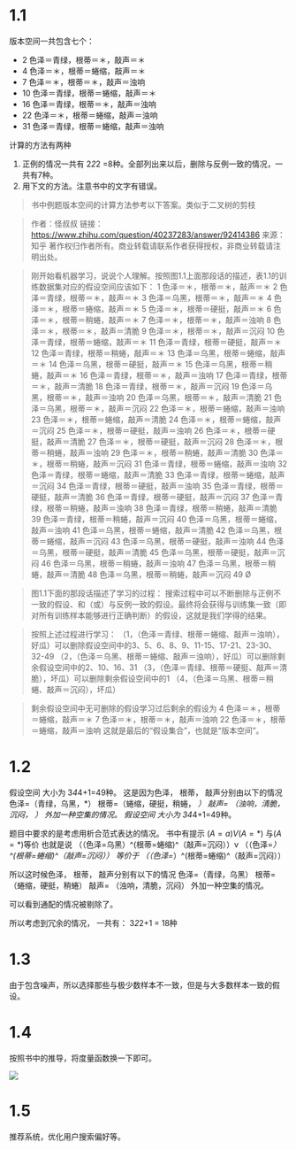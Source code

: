 # 1.1

版本空间一共包含七个：

- 2 色泽＝青绿，根蒂＝＊，敲声＝＊
- 4 色泽＝＊，根蒂＝蜷缩，敲声＝＊
- 7 色泽＝＊，根蒂＝＊，敲声＝浊响
- 10 色泽＝青绿，根蒂＝蜷缩，敲声＝＊
- 16 色泽＝青绿，根蒂＝＊，敲声＝浊响
- 22 色泽＝＊，根蒂＝蜷缩，敲声＝浊响
- 31 色泽＝青绿，根蒂＝蜷缩，敲声＝浊响

计算的方法有两种
1. 正例的情况一共有 2*2*2 =8种。全部列出来以后，删除与反例一致的情况，一共有7种。
2. 用下文的方法。注意书中的文字有错误。




>书中例题版本空间的计算方法参考以下答案。类似于二叉树的剪枝

>作者：怪叔叔
>链接：https://www.zhihu.com/question/40237283/answer/92414386
>来源：知乎
>著作权归作者所有。商业转载请联系作者获得授权，非商业转载请注明出处。

>刚开始看机器学习，说说个人理解。按照图1.1上面那段话的描述，表1.1的训练数据集对应的假设空间应该如下：
>1 色泽＝＊，根蒂＝＊，敲声＝＊
>2 色泽＝青绿，根蒂＝＊，敲声＝＊
>3 色泽＝乌黑，根蒂＝＊，敲声＝＊
>4 色泽＝＊，根蒂＝蜷缩，敲声＝＊
>5 色泽＝＊，根蒂＝硬挺，敲声＝＊
>6 色泽＝＊，根蒂＝稍蜷，敲声＝＊
>7 色泽＝＊，根蒂＝＊，敲声＝浊响
>8 色泽＝＊，根蒂＝＊，敲声＝清脆
>9 色泽＝＊，根蒂＝＊，敲声＝沉闷
>10 色泽＝青绿，根蒂＝蜷缩，敲声＝＊
>11 色泽＝青绿，根蒂＝硬挺，敲声＝＊
>12 色泽＝青绿，根蒂＝稍蜷，敲声＝＊
>13 色泽＝乌黑，根蒂＝蜷缩，敲声＝＊
>14 色泽＝乌黑，根蒂＝硬挺，敲声＝＊
>15 色泽＝乌黑，根蒂＝稍蜷，敲声＝＊
>16 色泽＝青绿，根蒂＝＊，敲声＝浊响
>17 色泽＝青绿，根蒂＝＊，敲声＝清脆
>18 色泽＝青绿，根蒂＝＊，敲声＝沉闷
>19 色泽＝乌黑，根蒂＝＊，敲声＝浊响
>20 色泽＝乌黑，根蒂＝＊，敲声＝清脆
>21 色泽＝乌黑，根蒂＝＊，敲声＝沉闷
>22 色泽＝＊，根蒂＝蜷缩，敲声＝浊响
>23 色泽＝＊，根蒂＝蜷缩，敲声＝清脆
>24 色泽＝＊，根蒂＝蜷缩，敲声＝沉闷
>25 色泽＝＊，根蒂＝硬挺，敲声＝浊响
>26 色泽＝＊，根蒂＝硬挺，敲声＝清脆
>27 色泽＝＊，根蒂＝硬挺，敲声＝沉闷
>28 色泽＝＊，根蒂＝稍蜷，敲声＝浊响
>29 色泽＝＊，根蒂＝稍蜷，敲声＝清脆
>30 色泽＝＊，根蒂＝稍蜷，敲声＝沉闷
>31 色泽＝青绿，根蒂＝蜷缩，敲声＝浊响
>32 色泽＝青绿，根蒂＝蜷缩，敲声＝清脆
>33 色泽＝青绿，根蒂＝蜷缩，敲声＝沉闷
>34 色泽＝青绿，根蒂＝硬挺，敲声＝浊响
>35 色泽＝青绿，根蒂＝硬挺，敲声＝清脆
>36 色泽＝青绿，根蒂＝硬挺，敲声＝沉闷
>37 色泽＝青绿，根蒂＝稍蜷，敲声＝浊响
>38 色泽＝青绿，根蒂＝稍蜷，敲声＝清脆
>39 色泽＝青绿，根蒂＝稍蜷，敲声＝沉闷
>40 色泽＝乌黑，根蒂＝蜷缩，敲声＝浊响
>41 色泽＝乌黑，根蒂＝蜷缩，敲声＝清脆
>42 色泽＝乌黑，根蒂＝蜷缩，敲声＝沉闷
>43 色泽＝乌黑，根蒂＝硬挺，敲声＝浊响
>44 色泽＝乌黑，根蒂＝硬挺，敲声＝清脆
>45 色泽＝乌黑，根蒂＝硬挺，敲声＝沉闷
>46 色泽＝乌黑，根蒂＝稍蜷，敲声＝浊响
>47 色泽＝乌黑，根蒂＝稍蜷，敲声＝清脆
>48 色泽＝乌黑，根蒂＝稍蜷，敲声＝沉闷
>49 Ø

>图1.1下面的那段话描述了学习的过程：
>搜索过程中可以不断删除与正例不一致的假设、和（或）与反例一致的假设。最终将会获得与训练集一致（即对所有训练样本能够进行正确判断）的假设，这就是我们学得的结果。

>按照上述过程进行学习：
>（1，（色泽＝青绿、根蒂＝蜷缩、敲声＝浊响），好瓜）可以删除假设空间中的3、5、6、8、9、11-15、17-21、23-30、32-49
>（2，（色泽＝乌黑、根蒂＝蜷缩、敲声＝浊响），好瓜）可以删除剩余假设空间中的2、10、16、31
>（3，（色泽＝青绿、根蒂＝硬挺、敲声＝清脆），坏瓜）可以删除剩余假设空间中的1
>（4，（色泽＝乌黑、根蒂＝稍蜷、敲声＝沉闷），坏瓜）

>剩余假设空间中无可删除的假设学习过后剩余的假设为
>4 色泽＝＊，根蒂＝蜷缩，敲声＝＊
>7 色泽＝＊，根蒂＝＊，敲声＝浊响
>22 色泽＝＊，根蒂＝蜷缩，敲声＝浊响
>这就是最后的“假设集合”，也就是“版本空间”。

# 1.2
假设空间 大小为 3*4*4+1=49种。
这是因为色泽， 根蒂， 敲声分别由以下的情况
色泽=（青绿，乌黑，*）
根蒂=（蜷缩，硬挺，稍蜷， *）
敲声= （浊响，清脆，沉闷， *）
外加一种空集的情况。
假设空间 大小为 3*4*4+1=49种。

题目中要求的是考虑用析合范式表达的情况。
书中有提示
$(A=a)V (A=*)$ 与$(A=*)$等价
也就是说
（（色泽=乌黑）^(根蒂=蜷缩)^（敲声=沉闷））v （（色泽=*）^(根蒂=蜷缩)^（敲声=沉闷））
等价于
（（色泽=*）^(根蒂=蜷缩)^（敲声=沉闷））

所以这时候色泽， 根蒂， 敲声分别有以下的情况
色泽=（青绿，乌黑）
根蒂=（蜷缩，硬挺，稍蜷）
敲声= （浊响，清脆，沉闷）
外加一种空集的情况。

可以看到通配的情况被剔除了。

所以考虑到冗余的情况， 一共有： 3*2*2+1 = 18种

# 1.3

由于包含噪声，所以选择那些与极少数样本不一致，但是与大多数样本一致的假设。


# 1.4
按照书中的推导，将度量函数换一下即可。

![](http://latex.codecogs.com/gif.latex?\\sum)

# 1.5
推荐系统，优化用户搜索偏好等。


